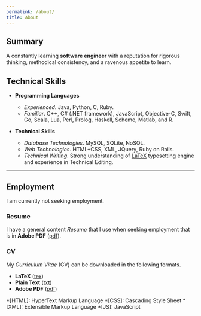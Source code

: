 ```yaml
---
permalink: /about/
title: About
---
```


## Summary

A constantly learning **software engineer** with a reputation for 
rigorous thinking, methodical consistency, and a ravenous appetite to learn.

## Technical Skills

  - **Programming Languages**
    - *Experienced*. Java, Python, C, Ruby.
    - *Familiar*. C++, C# (.NET framework), JavaScript, Objective-C, Swift, Go, 
    Scala, Lua, Perl, Prolog, Haskell, Scheme, Matlab, and R.

  - **Technical Skills**
    - *Database Technologies*. MySQL, SQLite, NoSQL.
    - *Web Technologies*. HTML+CSS, XML, JQuery, Ruby on Rails. 
    - *Technical Writing*. Strong understanding of 
    [LaTeX](http://www.latex-project.org) typesetting engine and experience 
    in Technical Editing.

---

## Employment

I am currently not seeking employment.

### Resume

I have a general content *Resume* that I use when seeking employment that is in 
**Adobe PDF** ([pdf](/assets/docs/resume.pdf)).

### CV

My *Curriculum Vitae* (CV) can be downloaded in the following formats.

  - **LaTeX** ([tex](/assets/docs/cv.tex))
  - **Plain Text** ([txt](/assets/docs/cv.txt))
  - **Adobe PDF** ([pdf](/assets/docs/cv.pdf))

*[HTML]: HyperText Markup Language
*[CSS]: Cascading Style Sheet
*[XML]: Extensible Markup Language
*[JS]: JavaScript